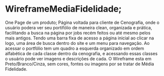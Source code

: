 # WireframeMediaFidelidade;
One Page de um produto;
Página voltada para cliente de Cenografia, onde o usuário podera ver seu portifólio de maneira clean, organizada e prática, facilitando a busca na página por jobs recém feitos ou até mesmo pelos mais antigos. Tendo uma barra fixa de acesso a página inicial ao clicar na logo, uma área de busca dentro do site e um menu para navegação. Ao acessar o portfólio tem um quadro a esquerda organizado em ordem alfabética de cada classe dentro da cenografia, e acessando essas classes o usuário pode ver imagens e descrições de cada. O Wireframe esta em Preto/Branco/Cinza, sem cores, fontes ou imagens por se tratar de Média Fidelidade.
